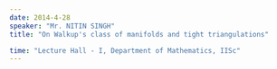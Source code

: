 ```yaml
---
date: 2014-4-28
speaker: "Mr. NITIN SINGH"
title: "On Walkup's class of manifolds and tight triangulations"

time: "Lecture Hall - I, Department of Mathematics, IISc"
---
```



